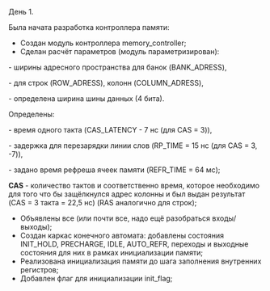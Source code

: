 День 1.

Была начата разработка контроллера памяти:

- Создан модуль контроллера memory_controller;
- Сделан расчёт параметров (модуль параметризирован):

\- ширины адресного пространства для банок (BANK_ADRESS),

\- для строк (ROW_ADRESS), колонн (COLUMN_ADRESS),

\- определена ширина шины данных (4 бита).

Определены:

\- время одного такта (CAS_LATENCY - 7 нс (для CAS = 3)),

\- задержка для перезарядки линии слов (RP_TIME = 15 нс (для CAS = 3, -7)),

\- задано время рефреша ячеек памяти (REFR_TIME = 64 мс);

**CAS** - количество тактов и соответственно время, которое необходимо для того что бы защёлкнулся адрес колонны и был выдан результат (CAS = 3 такта = 22,5 нс) (RAS аналогично для строк);

- Объявлены все (или почти все, надо ещё разобраться входы/выходы);
- Создан каркас конечного автомата: добавлены состояния INIT_HOLD, PRECHARGE, IDLE, AUTO_REFR, переходы и выходные состояния для них в рамках инициализации памяти;
- Реализована инициализация памяти до шага заполнения внутренних регистров;
- Добавлен флаг для инициализации init_flag;